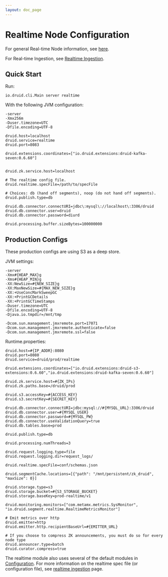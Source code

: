 ```yaml
---
layout: doc_page
---
```

Realtime Node Configuration
===========================
For general Real-time Node information, see [here](Realtime.html).

For Real-time Ingestion, see [Realtime Ingestion](Realtime-ingestion.html).

Quick Start
-----------
Run:

```
io.druid.cli.Main server realtime
```

With the following JVM configuration:

```
-server
-Xmx256m
-Duser.timezone=UTC
-Dfile.encoding=UTF-8

druid.host=localhost
druid.service=realtime
druid.port=8083

druid.extensions.coordinates=["io.druid.extensions:druid-kafka-seven:0.6.60"]


druid.zk.service.host=localhost

# The realtime config file.
druid.realtime.specFile=/path/to/specFile

# Choices: db (hand off segments), noop (do not hand off segments).
druid.publish.type=db

druid.db.connector.connectURI=jdbc\:mysql\://localhost\:3306/druid
druid.db.connector.user=druid
druid.db.connector.password=diurd

druid.processing.buffer.sizeBytes=100000000
```

Production Configs
------------------
These production configs are using S3 as a deep store.

JVM settings:

```
-server
-Xmx#{HEAP_MAX}g
-Xms#{HEAP_MIN}g
-XX:NewSize=#{NEW_SIZE}g
-XX:MaxNewSize=#{MAX_NEW_SIZE}g
-XX:+UseConcMarkSweepGC
-XX:+PrintGCDetails
-XX:+PrintGCTimeStamps
-Duser.timezone=UTC
-Dfile.encoding=UTF-8
-Djava.io.tmpdir=/mnt/tmp

-Dcom.sun.management.jmxremote.port=17071
-Dcom.sun.management.jmxremote.authenticate=false
-Dcom.sun.management.jmxremote.ssl=false
```

Runtime.properties:

```
druid.host=#{IP_ADDR}:8080
druid.port=8080
druid.service=druid/prod/realtime

druid.extensions.coordinates=["io.druid.extensions:druid-s3-extensions:0.6.60","io.druid.extensions:druid-kafka-seven:0.6.60"]

druid.zk.service.host=#{ZK_IPs}
druid.zk.paths.base=/druid/prod

druid.s3.accessKey=#{ACCESS_KEY}
druid.s3.secretKey=#{SECRET_KEY}

druid.db.connector.connectURI=jdbc:mysql://#{MYSQL_URL}:3306/druid
druid.db.connector.user=#{MYSQL_USER}
druid.db.connector.password=#{MYSQL_PW}
druid.db.connector.useValidationQuery=true
druid.db.tables.base=prod

druid.publish.type=db

druid.processing.numThreads=3

druid.request.logging.type=file
druid.request.logging.dir=request_logs/

druid.realtime.specFile=conf/schemas.json

druid.segmentCache.locations=[{"path": "/mnt/persistent/zk_druid", "maxSize": 0}]

druid.storage.type=s3
druid.storage.bucket=#{S3_STORAGE_BUCKET}
druid.storage.baseKey=prod-realtime/v1

druid.monitoring.monitors=["com.metamx.metrics.SysMonitor", "io.druid.segment.realtime.RealtimeMetricsMonitor"]

# Emit metrics over http
druid.emitter=http
druid.emitter.http.recipientBaseUrl=#{EMITTER_URL}

# If you choose to compress ZK announcements, you must do so for every node type
druid.announcer.type=batch
druid.curator.compress=true
```

The realtime module also uses several of the default modules in [Configuration](Configuration.html). For more information on the realtime spec file (or configuration file), see [realtime ingestion](Realtime-ingestion.html) page.
